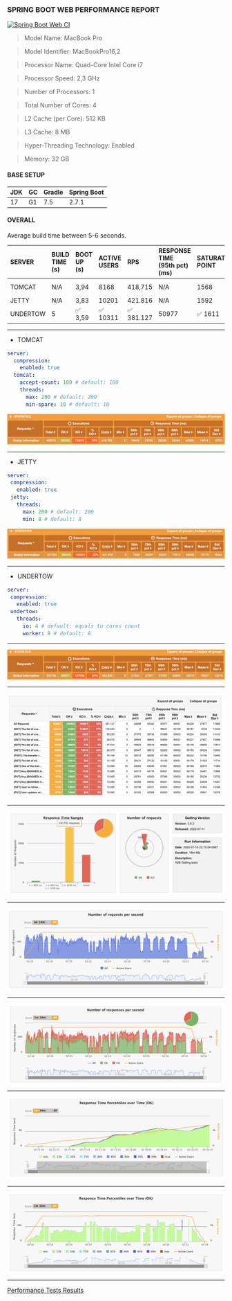 ### SPRING BOOT WEB PERFORMANCE REPORT

[![Spring Boot Web CI](https://github.com/fragaLY/performance-researches/actions/workflows/spring-boot-web.yml/badge.svg?branch=master)](https://github.com/fragaLY/performance-researches/actions/workflows/spring-boot-web.yml)

> Model Name: MacBook Pro

> Model Identifier: MacBookPro16,2

> Processor Name: Quad-Core Intel Core i7

> Processor Speed: 2,3 GHz

> Number of Processors: 1

> Total Number of Cores: 4

> L2 Cache (per Core): 512 KB

> L3 Cache: 8 MB

> Hyper-Threading Technology: Enabled

> Memory:	32 GB

#### BASE SETUP

|JDK|GC|Gradle|Spring Boot|
|:--|:-|:-----|:----------|
|17 |G1|7.5   |2.7.1      |

####  OVERALL

Average build time between 5-6 seconds.

|SERVER  |BUILD TIME (s)|BOOT UP (s)|ACTIVE USERS|RPS    |RESPONSE TIME (95th pct) (ms)|SATURATION POINT|JVM HEAP (MB)|JVM NON-HEAP (MB)|JVM CPU (%)|THREADS (MAX)|POSTGRES CPU (%)|
|:-------|:-------------|:----------|:-----------|:------|:----------------------------|:---------------|:------------|:----------------|:----------|:------------|:---------------|
|TOMCAT  |N/A           |3,94       |8168        |418,715|N/A                          |1568            |:white_check_mark: 365|94      |12         |226          |99              |
|JETTY   |N/A           |3,83       |10201       |421.816|N/A                          |1592            |1137         |94               |14         |224          |99              |
|UNDERTOW|5             |:white_check_mark: 3,59       |:white_check_mark: 10311       |:white_check_mark: 381.127	|50977       |:white_check_mark: 1611            |658          |94               |:white_check_mark: 11         |:white_check_mark: 33           |99              |

------------------------------------------------------------------------------------------------------------------------

* TOMCAT

``` yaml
server:
  compression:
    enabled: true
  tomcat:
    accept-count: 100 # default: 100
    threads:
      max: 200 # default: 200
      min-spare: 10 # default: 10

```

 ![](./static/tomcat.png)

------------------------------------------------------------------------------------------------------------------------

* JETTY

``` yaml
server:
 compression:
   enabled: true
 jetty:
   threads:
     max: 200 # default: 200
     min: 8 # default: 8

```

 ![](./static/jetty.png)

------------------------------------------------------------------------------------------------------------------------

* UNDERTOW

``` yaml
server:
 compression:
   enabled: true
 undertow:
   threads:
     io: 4 # default: equals to cores count
     worker: 8 # default: 8

```

------------------------------------------------------------------------------------------------------------------------

 ![](./static/undertow.png)

------------------------------------------------------------------------------------------------------------------------

![](./static/global.png)

------------------------------------------------------------------------------------------------------------------------

![](./static/requests.png)

------------------------------------------------------------------------------------------------------------------------

![](./static/requests_per_second.png)

------------------------------------------------------------------------------------------------------------------------

![](./static/responses_per_second.png)

------------------------------------------------------------------------------------------------------------------------

![](./static/response_time_1.png)

------------------------------------------------------------------------------------------------------------------------

![](./static/response_time_all.png)

------------------------------------------------------------------------------------------------------------------------

[Performance Tests Results](./static/web.zip)